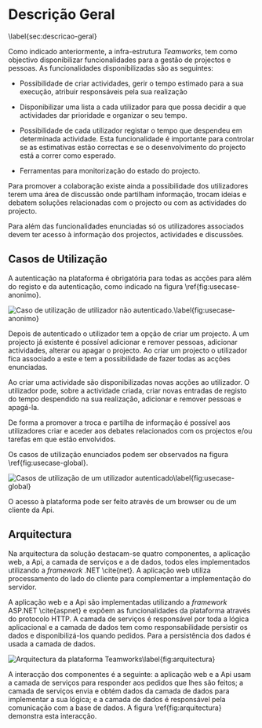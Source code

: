 Descrição Geral
=

\label{sec:descricao-geral}

Como indicado anteriormente, a infra-estrutura *Teamworks*, tem como objectivo disponibilizar funcionalidades para a gestão de projectos e pessoas. 
As funcionalidades disponibilizadas são as seguintes:

+ Possibilidade de criar actividades, gerir o tempo estimado para a sua execução, atribuir responsáveis pela sua realização 

+ Disponibilizar uma lista a cada utilizador para que possa decidir a que actividades dar prioridade e organizar o seu tempo. 

+ Possibilidade de cada utilizador registar o tempo que despendeu em determinada actividade. Esta funcionalidade é importante para controlar se as estimativas estão correctas e se o desenvolvimento do projecto está a correr como esperado.

+ Ferramentas para monitorização do estado do projecto.

Para promover a colaboração existe ainda a possibilidade dos utilizadores terem uma área de discussão onde partilham informação, trocam ideias e debatem soluções relacionadas com o projecto ou com as actividades do projecto.

Para além das funcionalidades enunciadas só os utilizadores associados devem ter acesso à informação dos projectos, actividades e discussões.

Casos de Utilização
-

A autenticação na plataforma é obrigatória para todas as acções para além do registo e da autenticação, como indicado na figura \ref{fig:usecase-anonimo}.

![Caso de utilização de utilizador não autenticado.\label{fig:usecase-anonimo}](http://www.lucidchart.com/publicSegments/view/4fd71023-3b68-497b-b199-60a50a443549/image.png)

Depois de autenticado o utilizador tem a opção de criar um projecto. A um projecto já existente é possível adicionar e remover pessoas, adicionar actividades, alterar ou apagar o projecto. Ao criar um projecto o utilizador fica associado a este e tem a possibilidade de fazer todas as acções enunciadas.

Ao criar uma actividade são disponibilizadas novas acções ao utilizador. 
O utilizador pode, sobre a actividade criada, criar novas entradas de registo do tempo despendido na sua realização, adicionar e remover pessoas e apagá-la. 

De forma a promover a troca e partilha de informação é possível aos utilizadores criar e aceder aos debates relacionados com os projectos e/ou tarefas em que estão envolvidos.

Os casos de utilização enunciados podem ser observados na figura \ref{fig:usecase-global}.

![Casos de utilização de um utilizador autenticado\label{fig:usecase-global}](http://www.lucidchart.com/publicSegments/view/4fda0b7b-a694-44fe-85d8-4de80adcb320/image.png)

O acesso à plataforma pode ser feito através de um browser ou de um cliente da Api.

Arquitectura
-

Na arquitectura da solução destacam-se quatro componentes, a aplicação web, a Api, a camada de serviços e a de dados, todos eles implementados utilizando a *framework* .NET \cite{net}.
A aplicação web utiliza processamento do lado do cliente para complementar a implementação do servidor.

A aplicação web e a Api são implementadas utilizando a *framework* ASP.NET \cite{aspnet} e expõem as funcionalidades da plataforma através do protocolo HTTP. 
A camada de serviços é responsável por toda a lógica aplicacional e a camada de dados tem como responsabilidade persistir os dados e disponibilizá-los quando pedidos. Para a persistência dos dados é usada a camada de dados.

![Arquitectura da plataforma *Teamworks*\label{fig:arquitectura}](http://www.lucidchart.com/publicSegments/view/4fd9ee2c-c028-4828-8962-51ad0a4022d4/image.png)

A interacção dos componentes é a seguinte: a aplicação web e a Api usam a camada de serviços para responder aos pedidos que lhes são feitos; a camada de serviços envia e obtém dados da camada de dados para implementar a sua lógica; e a camada de dados é responsável pela comunicação com a base de dados. A figura \ref{fig:arquitectura} demonstra esta interacção.

